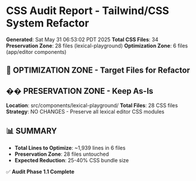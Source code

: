 # CSS Audit Report - Tailwind/CSS System Refactor

**Generated**: Sat May 31 06:53:02 PDT 2025
**Total CSS Files**: 34
**Preservation Zone**: 28 files (lexical-playground)
**Optimization Zone**: 6 files (app/editor components)

## 🎯 OPTIMIZATION ZONE - Target Files for Refactor

## �� PRESERVATION ZONE - Keep As-Is
**Location**: src/components/lexical-playground/
**Total Files**: 28 CSS files
**Strategy**: NO CHANGES - Preserve all lexical editor CSS modules

## 📊 SUMMARY
- **Total Lines to Optimize**: ~1,939 lines in 6 files
- **Preservation Zone**: 28 files untouched
- **Expected Reduction**: 25-40% CSS bundle size

✅ **Audit Phase 1.1 Complete**
